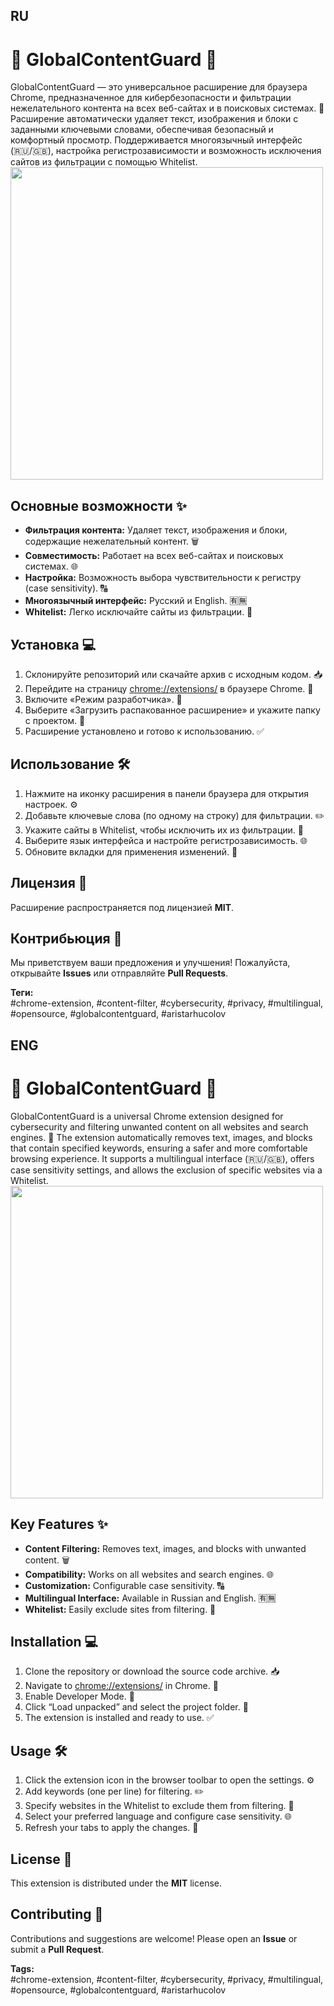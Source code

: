 ## RU
# 🔐 GlobalContentGuard 🔐

GlobalContentGuard — это универсальное расширение для браузера Chrome, предназначенное для кибербезопасности и фильтрации нежелательного контента на всех веб-сайтах и в поисковых системах. 🚀 Расширение автоматически удаляет текст, изображения и блоки с заданными ключевыми словами, обеспечивая безопасный и комфортный просмотр. Поддерживается многоязычный интерфейс (🇷🇺/🇬🇧), настройка регистрозависимости и возможность исключения сайтов из фильтрации с помощью Whitelist.
<img src="https://github.com/user-attachments/assets/29df3dff-ed52-47fa-899d-ccd0bbcbb878" width="500">


## Основные возможности ✨
- **Фильтрация контента:** Удаляет текст, изображения и блоки, содержащие нежелательный контент. 🗑️
- **Совместимость:** Работает на всех веб-сайтах и поисковых системах. 🌐
- **Настройка:** Возможность выбора чувствительности к регистру (case sensitivity). 🔠
- **Многоязычный интерфейс:** Русский и English. 🈶🈚️
- **Whitelist:** Легко исключайте сайты из фильтрации. 🚫

## Установка 💻
1. Склонируйте репозиторий или скачайте архив с исходным кодом. 📥
2. Перейдите на страницу [chrome://extensions/](chrome://extensions/) в браузере Chrome. 🌟
3. Включите «Режим разработчика». 🔧
4. Выберите «Загрузить распакованное расширение» и укажите папку с проектом. 📂
5. Расширение установлено и готово к использованию. ✅

## Использование 🛠️
1. Нажмите на иконку расширения в панели браузера для открытия настроек. ⚙️
2. Добавьте ключевые слова (по одному на строку) для фильтрации. ✏️
3. Укажите сайты в Whitelist, чтобы исключить их из фильтрации. 🚫
4. Выберите язык интерфейса и настройте регистрозависимость. 🌐
5. Обновите вкладки для применения изменений. 🔄

## Лицензия 📜
Расширение распространяется под лицензией **MIT**.

## Контрибьюция 🤝
Мы приветствуем ваши предложения и улучшения! Пожалуйста, открывайте **Issues** или отправляйте **Pull Requests**.

**Теги:**  
#chrome-extension, #content-filter, #cybersecurity, #privacy, #multilingual, #opensource, #globalcontentguard, #aristarhucolov

## ENG
# 🔐 GlobalContentGuard 🔐

GlobalContentGuard is a universal Chrome extension designed for cybersecurity and filtering unwanted content on all websites and search engines. 🚀 The extension automatically removes text, images, and blocks that contain specified keywords, ensuring a safer and more comfortable browsing experience. It supports a multilingual interface (🇷🇺/🇬🇧), offers case sensitivity settings, and allows the exclusion of specific websites via a Whitelist.
<img src="https://github.com/user-attachments/assets/29df3dff-ed52-47fa-899d-ccd0bbcbb878" width="500">


## Key Features ✨
- **Content Filtering:** Removes text, images, and blocks with unwanted content. 🗑️
- **Compatibility:** Works on all websites and search engines. 🌐
- **Customization:** Configurable case sensitivity. 🔠
- **Multilingual Interface:** Available in Russian and English. 🈶🈚️
- **Whitelist:** Easily exclude sites from filtering. 🚫

## Installation 💻
1. Clone the repository or download the source code archive. 📥
2. Navigate to [chrome://extensions/](chrome://extensions/) in Chrome. 🌟
3. Enable Developer Mode. 🔧
4. Click “Load unpacked” and select the project folder. 📂
5. The extension is installed and ready to use. ✅

## Usage 🛠️
1. Click the extension icon in the browser toolbar to open the settings. ⚙️
2. Add keywords (one per line) for filtering. ✏️
3. Specify websites in the Whitelist to exclude them from filtering. 🚫
4. Select your preferred language and configure case sensitivity. 🌐
5. Refresh your tabs to apply the changes. 🔄

## License 📜
This extension is distributed under the **MIT** license.

## Contributing 🤝
Contributions and suggestions are welcome! Please open an **Issue** or submit a **Pull Request**.

**Tags:**  
#chrome-extension, #content-filter, #cybersecurity, #privacy, #multilingual, #opensource, #globalcontentguard, #aristarhucolov
